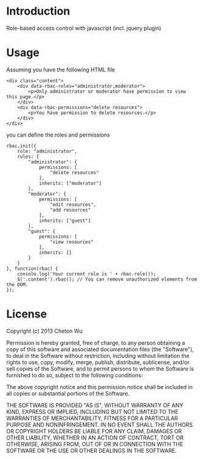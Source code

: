 # Introduction

Role-based access control with javascript (incl. jquery plugin)

# Usage

Assuming you have the following HTML file

    <div class="content">
        <div data-rbac-roles="administrator,moderator">
            <p>Only administrator or moderator have permission to view this page.</p>
        </div>
        <div data-rbac-permissions="delete resources">
            <p>You have permission to delete resources.</p>
        </div>
    </div>

you can define the roles and permissions

    rbac.init({
        role: "administrator",
        rules: {
            "administrator": {
                permissions: [
                    "delete resources"
                ],
                inherits: ["moderator"]
            },
            "moderator": {
                permissions: [
                    "edit resources",
                    "add resources"
                ],
                inherits: ["guest"]
            },
            "guest": {
                permissions: [
                    "view resources"
                ],
                inherits: []
            }
        }
    }, function(rbac) {
        console.log('Your current role is ' + rbac.role());
        $('.content').rbac(); // You can remove unauthorized elements from the DOM.
    });

# License

Copyright (c) 2013 Cheton Wu

Permission is hereby granted, free of charge, to any person obtaining a copy
of this software and associated documentation files (the "Software"), to deal
in the Software without restriction, including without limitation the rights
to use, copy, modify, merge, publish, distribute, sublicense, and/or sell
copies of the Software, and to permit persons to whom the Software is
furnished to do so, subject to the following conditions:

The above copyright notice and this permission notice shall be included in
all copies or substantial portions of the Software.

THE SOFTWARE IS PROVIDED "AS IS", WITHOUT WARRANTY OF ANY KIND, EXPRESS OR
IMPLIED, INCLUDING BUT NOT LIMITED TO THE WARRANTIES OF MERCHANTABILITY,
FITNESS FOR A PARTICULAR PURPOSE AND NONINFRINGEMENT. IN NO EVENT SHALL THE
AUTHORS OR COPYRIGHT HOLDERS BE LIABLE FOR ANY CLAIM, DAMAGES OR OTHER
LIABILITY, WHETHER IN AN ACTION OF CONTRACT, TORT OR OTHERWISE, ARISING FROM,
OUT OF OR IN CONNECTION WITH THE SOFTWARE OR THE USE OR OTHER DEALINGS IN
THE SOFTWARE.
